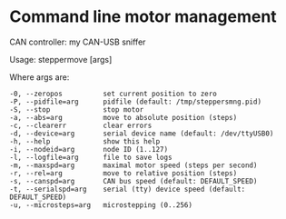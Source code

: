 Command line motor management
=============================

CAN controller: my CAN-USB sniffer


Usage: steppermove [args]

Where args are:

    -0, --zeropos          set current position to zero
    -P, --pidfile=arg      pidfile (default: /tmp/steppersmng.pid)
    -S, --stop             stop motor
    -a, --abs=arg          move to absolute position (steps)
    -c, --clearerr         clear errors
    -d, --device=arg       serial device name (default: /dev/ttyUSB0)
    -h, --help             show this help
    -i, --nodeid=arg       node ID (1..127)
    -l, --logfile=arg      file to save logs
    -m, --maxspd=arg       maximal motor speed (steps per second)
    -r, --rel=arg          move to relative position (steps)
    -s, --canspd=arg       CAN bus speed (default: DEFAULT_SPEED)
    -t, --serialspd=arg    serial (tty) device speed (default: DEFAULT_SPEED)
    -u, --microsteps=arg   microstepping (0..256)
